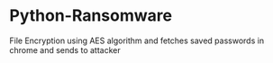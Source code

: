 # Python-Ransomware
File Encryption using AES algorithm and fetches saved passwords in chrome and sends to attacker
